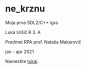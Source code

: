 # ne_krznu
  
Moja prva SDL2/C++ igra

Luka Uršič R 3. A

Predmet RPA prof. Nataša Makarovič

jan - apr 2021

Namestite [tukaj](https://github.com/urluur/ne_krznu/releases).
